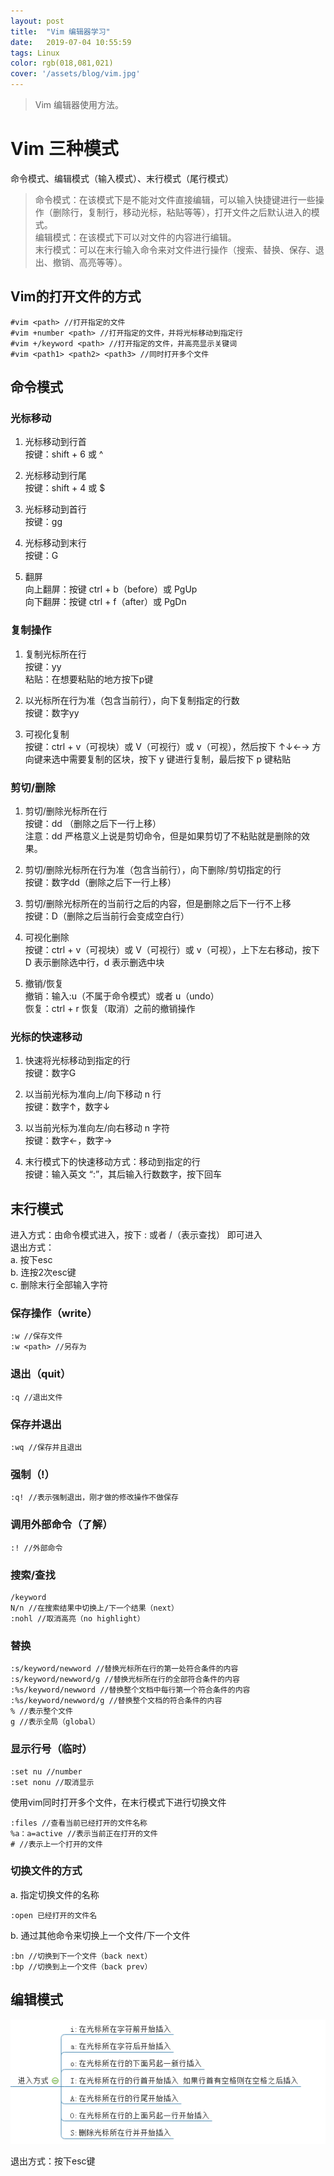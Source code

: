 ```yaml
---
layout: post
title:  "Vim 编辑器学习"
date:   2019-07-04 10:55:59
tags: Linux
color: rgb(018,081,021)
cover: '/assets/blog/vim.jpg'
---
```


> Vim 编辑器使用方法。

# Vim 三种模式
命令模式、编辑模式（输入模式）、末行模式（尾行模式）  
> 命令模式：在该模式下是不能对文件直接编辑，可以输入快捷键进行一些操作（删除行，复制行，移动光标，粘贴等等），打开文件之后默认进入的模式。  
> 编辑模式：在该模式下可以对文件的内容进行编辑。  
> 末行模式：可以在末行输入命令来对文件进行操作（搜索、替换、保存、退出、撤销、高亮等等）。  

## Vim的打开文件的方式
```
#vim <path> //打开指定的文件
#vim +number <path> //打开指定的文件，并将光标移动到指定行
#vim +/keyword <path> //打开指定的文件，并高亮显示关键词
#vim <path1> <path2> <path3> //同时打开多个文件
```

## 命令模式
### 光标移动
1. 光标移动到行首  
按键：shift + 6 或 ^  

2. 光标移动到行尾  
按键：shift + 4 或 $  

3. 光标移动到首行  
按键：gg  

4. 光标移动到末行  
按键：G  

5. 翻屏  
向上翻屏：按键 ctrl + b（before）或 PgUp  
向下翻屏：按键 ctrl + f（after）或 PgDn  

### 复制操作
1. 复制光标所在行  
按键：yy  
粘贴：在想要粘贴的地方按下p键  

2. 以光标所在行为准（包含当前行），向下复制指定的行数  
按键：数字yy  

3. 可视化复制  
按键：ctrl + v（可视块）或 V（可视行）或 v（可视），然后按下 ↑↓←→ 方向键来选中需要复制的区块，按下 y 键进行复制，最后按下 p 键粘贴  

### 剪切/删除
1. 剪切/删除光标所在行  
按键：dd （删除之后下一行上移）  
注意：dd 严格意义上说是剪切命令，但是如果剪切了不粘贴就是删除的效果。  

2. 剪切/删除光标所在行为准（包含当前行），向下删除/剪切指定的行    
按键：数字dd（删除之后下一行上移）  

3. 剪切/删除光标所在的当前行之后的内容，但是删除之后下一行不上移  
按键：D（删除之后当前行会变成空白行）  

4. 可视化删除  
按键：ctrl + v（可视块）或 V（可视行）或 v（可视），上下左右移动，按下 D 表示删除选中行，d 表示删选中块  

5. 撤销/恢复  
撤销：输入:u（不属于命令模式）或者 u（undo）  
恢复：ctrl + r 恢复（取消）之前的撤销操作  

### 光标的快速移动
1.  快速将光标移动到指定的行  
按键：数字G      

2. 以当前光标为准向上/向下移动 n 行  
按键：数字↑，数字↓  

3. 以当前光标为准向左/向右移动 n 字符  
按键：数字←，数字→  

4. 末行模式下的快速移动方式：移动到指定的行  
按键：输入英文 “:”，其后输入行数数字，按下回车  

## 末行模式  
进入方式：由命令模式进入，按下 : 或者 /（表示查找） 即可进入  
退出方式：  
		a. 按下esc  
		b. 连按2次esc键  
		c. 删除末行全部输入字符  

### 保存操作（write）
```
:w //保存文件  
:w <path> //另存为
```  

### 退出（quit）  
```
:q //退出文件
```  

### 保存并退出
```
:wq //保存并且退出
```

### 强制（!）
```
:q! //表示强制退出，刚才做的修改操作不做保存
```

### 调用外部命令（了解）
```
:! //外部命令
```

### 搜索/查找
```
/keyword
N/n //在搜索结果中切换上/下一个结果（next）  
:nohl //取消高亮（no highlight）  
```

### 替换
```
:s/keyword/newword //替换光标所在行的第一处符合条件的内容
:s/keyword/newword/g //替换光标所在行的全部符合条件的内容
:%s/keyword/newword //替换整个文档中每行第一个符合条件的内容
:%s/keyword/newword/g //替换整个文档的符合条件的内容
% //表示整个文件
g //表示全局（global）
```

### 显示行号（临时）
```
:set nu //number
:set nonu //取消显示
```

使用vim同时打开多个文件，在末行模式下进行切换文件
```
:files //查看当前已经打开的文件名称
%a：a=active //表示当前正在打开的文件
# //表示上一个打开的文件
```

### 切换文件的方式
a. 指定切换文件的名称
```
:open 已经打开的文件名
```

b. 通过其他命令来切换上一个文件/下一个文件
```
:bn //切换到下一个文件（back next）
:bp //切换到上一个文件（back prev）
```

## 编辑模式
![](/assets/blog/111.png)

退出方式：按下esc键
